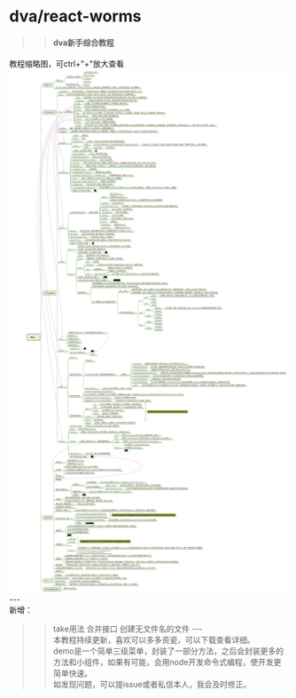 # dva/react-worms
>> #### dva新手综合教程
教程缩略图，可ctrl+"+"放大查看
![](dva.jpg)
---</br>
新增：
>> take用法
>> 合并接口
>> 创建无文件名的文件
---</br>
本教程持续更新，喜欢可以多多资瓷，可以下载查看详细。<br/>
demo是一个简单三级菜单，封装了一部分方法，之后会封装更多的方法和小组件，如果有可能，会用node开发命令式编程，使开发更简单快速。<br/>
如发现问题，可以提issue或者私信本人，我会及时修正。

